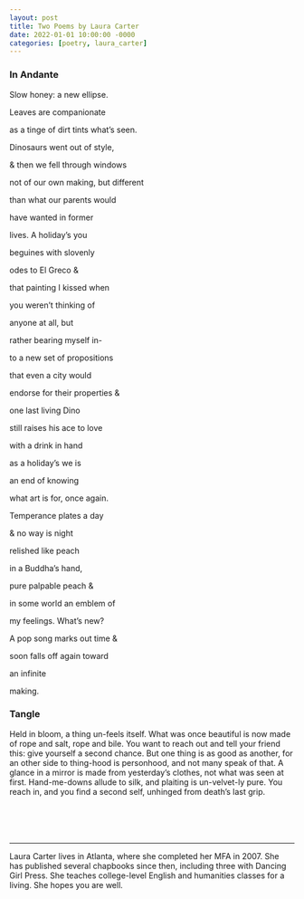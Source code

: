 ```yaml
---
layout: post
title: Two Poems by Laura Carter
date: 2022-01-01 10:00:00 -0000
categories: [poetry, laura_carter]
---
```

<div class="poem">
<h3>In Andante</h3>
Slow honey: a new ellipse.

Leaves are companionate

as a tinge of dirt tints what’s seen.

Dinosaurs went out of style,

& then we fell through windows

not of our own making, but different

than what our parents would

have wanted in former

lives. A holiday’s you

beguines with slovenly

odes to El Greco &

that painting I kissed when

you weren’t thinking of

anyone at all, but

rather bearing myself in-

to a new set of propositions

that even a city would

endorse for their properties &

one last living Dino

still raises his ace to love

with a drink in hand

as a holiday’s we is

an end of knowing

what art is for, once again.

Temperance plates a day

& no way is night

relished like peach

in a Buddha’s hand,

pure palpable peach &

in some world an emblem of

my feelings. What’s new?

A pop song marks out time &

soon falls off again toward

an infinite

making.

<h3>Tangle</h3>
Held in bloom, a thing un-feels itself. What was once beautiful is now made of rope and salt, rope and bile. You want to reach out and tell your friend this: give yourself a second chance. But one thing is as good as another, for an other side to thing-hood is personhood, and not many speak of that. A glance in a mirror is made from yesterday’s clothes, not what was seen at first. Hand-me-downs allude to silk, and plaiting is un-velvet-ly pure. You reach in, and you find a second self, unhinged from death’s last grip.
</div>
<br><br>
<br><br>
<hr>
Laura Carter lives in Atlanta, where she completed her MFA in 2007. She has published several chapbooks since then, including three with Dancing Girl Press. She teaches college-level English and humanities classes for a living. She hopes you are well.
